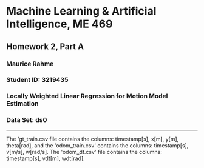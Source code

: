 # Machine Learning & Artificial Intelligence, ME 469
## Homework 2, Part A
### Maurice Rahme
### Student ID: 3219435

### Locally Weighted Linear Regression for Motion Model Estimation
### Data Set: ds0

****
The 'gt_train.csv file contains the columns: timestamp[s], x[m], y[m], theta[rad], and the 'odom_train.csv' contains the columns: timestamp[s], v[m/s], w[rad/s]. The 'odom_dt.csv' file contains the columns: timestamp[s], vdt[m], wdt[rad].